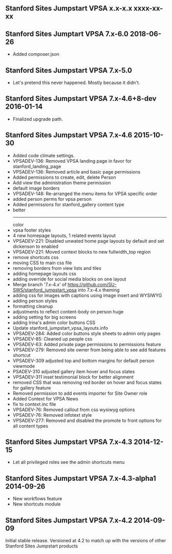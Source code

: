 Stanford Sites Jumpstart VPSA x.x-x.x xxxx-xx-xx
------------------------------------------------

Stanford Sites Jumptart VPSA 7.x-6.0                                  2018-06-26
--------------------------------------------------------------------------------
- Added composer.json

Stanford Sites Jumpstart VPSA 7.x-5.0
--------------------------------------------------------------------------------
- Let's pretend this never happened. Mostly because it didn't.

Stanford Sites Jumpstart VPSA 7.x-4.6+8-dev 2016-01-14
------------------------------------------------
- Finalized upgrade path.

Stanford Sites Jumpstart VPSA 7.x-4.6 2015-10-30
------------------------------------------------
- Added code climate settings.
- VPSADEV-136: Removed VPSA landing page in favor for stanford_landing_page
- VPSADEV-136: Removed article and basic page permissions
- Added permissions to create, edit, delete Person
- Add view the administration theme permission
- default image borders
- VPSADEV-148: Re-arranged the menu items for VPSA specific order
- added person perms for vpsa person
- Added permissions for stanford_gallery content type
- better <hr> color
- vpsa footer styles
- 4 new homepage layouts, 1 related events layout
- VPSADEV-221: Disabled unwated home page layouts by default and set dickenson to enabled
- VPSADEV-221: Moved context blocks to new fullwidth_top region
- remove shortcuts css
- moving CSS to main css file
- removing borders from view lists and tiles
- adding homepage layouts css
- adding override for social media blocks on one layout
- Merge branch '7.x-4.x' of https://github.com/SU-SWS/stanford_jumpstart_vpsa into 7.x-4.x theming
- adding css for images with captions using image insert and WYSIWYG
- adding person styles
- formatting cleanup
- adjustments to reflect content-body on person huge
- adding setting for big screens
- adding Irina's admin color buttons CSS
- Update stanford_jumpstart_vpsa_layouts.info
- VPSADEV-284: Added color buttons style sheets to admin only pages
- VPSADEV-85: Cleaned up people css
- VPSADEV-63: Added private page permissions to permissions feature
- VPSADEV-279: Removed site owner from being able to see add features shortcut
- VPSADEV-309 adjusted top and bottom margins for default person viewmode
- PSADEV-310 adjusted gallery item hover and focus states
- VPSADEV-311 inset testimonial block for better alignment
- removed CSS that was removing red border on hover and focus states for gallery feature
- Removed permission to add events importer for Site Owner role
- Added Context for VPSA News
- fix to context.inc file
- VPSADEV-76: Removed callout from css wysiwyg options
- VPSADEV-76: Removed infotext style
- VPSADEV-277: Removed and disabled the promote to front options for all content types


Stanford Sites Jumpstart VPSA 7.x-4.3 2014-12-15
------------------------------------------------
- Let all privileged roles see the admin shortcuts menu

Stanford Sites Jumpstart VPSA 7.x-4.3-alpha1 2014-09-26
------------------------------------------------

- New workflows feature
- New shortcuts module

Stanford Sites Jumpstart VPSA 7.x-4.2 2014-09-09
------------------------------------------------
Initial stable release.
Versioned at 4.2 to match up with the versions of other Stanford Sites Jumpstart
  products

